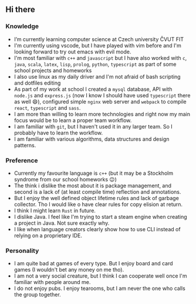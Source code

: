 ## Hi there

### Knowledge

- I’m currently learning computer science at Czech university ČVUT FIT
- I'm currently using vscode, but I have played with vim before and I'm looking forward to try out emacs with evil mode.
- I'm most familiar with `c++` and `javascript` but I have also worked with `c`, `java`, `scala`, `latex`, `lisp`, `prolog`, `python`, `typescript` as part of some school projects and homeworks
- I also use linux as my daily driver and I'm not afraid of bash scripting and dotfiles editing
- As part of my work at school I created a `mysql` database, API with `node.js` and `express.js` (now I know I should have used `typescript` there as well 😄), configured simple `nginx` web server and `webpack` to compile `react`, `typescript` and `sass`.
- I am more than willing to learn more technologies and right now my main focus would be to learn a proper team workflow.
- I am familiar with `git`, but I haven't used it in any larger team. So I probably have to learn the workflow.
- I am familiar with various algorithms, data structures and design patterns.

### Preference

- Currently my favourite language is `c++` (but it may be a Stockholm syndrome from our school homeworks 😉)
- The think i dislike the most about it is package management, and second is a lack of (at least compile time) reflection and annotations.
- But I enjoy the well defined object lifetime rules and lack of garbage collector. Tho I would like o have clear rules for copy elision at return.
- I think I might learn `Rust` in future.
- I dislike Java. I feel like I'm trying to start a steam engine when creating a project in Java. Not sure exactly why.
- I like when language creators clearly show how to use CLI instead of relying on a proprietary IDE.

### Personality

- I am quite bad at games of every type. But I enjoy board and card games (I wouldn't bet any money on me tho).
- I am not a very social creature, but I think I can cooperate well once I'm familiar with people around me.
- I do not enjoy pubs. I enjoy tearooms, but I am never the one who calls the group together.
